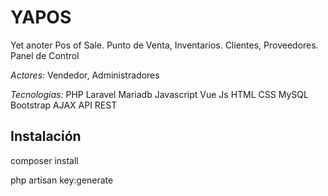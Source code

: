 # YAPOS
  
Yet anoter Pos of Sale. Punto de Venta, Inventarios. Clientes, Proveedores. Panel de Control
  
*Actores:* Vendedor, Administradores
  
*Tecnologías:* PHP Laravel Mariadb Javascript Vue Js HTML CSS MySQL Bootstrap AJAX API REST  

## Instalación
  
composer install  
  
php artisan key:generate

